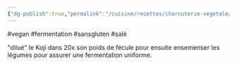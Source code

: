 ```yaml
---
{"dg-publish":true,"permalink":"/cuisine/recettes/charcuterie-vegetale/","noteIcon":""}
---
```


#vegan #fermentation #sansgluten #salé 

"dilué" le Koji dans 20x son poids de fécule pour ensuite ensemenser les légumes pour assurer une fermentation uniforme. 

